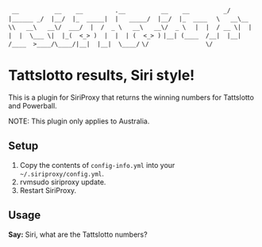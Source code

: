 `  __          __    __         .__          __    __          `
`_/  |______ _/  |__/  |_  _____|  |   _____/  |__/  |_  ____  `
`\   __\__  \\   __\   __\/  ___/  |  /  _ \   __\   __\/  _ \ `
` |  |  / __ \|  |  |  |  \___ \|  |_(  <_> )  |  |  | (  <_> )`
` |__| (____  /__|  |__| /____  >____/\____/|__|  |__|  \____/ `
           `\/                \/                               `


Tattslotto results, Siri style!
===============================

This is a plugin for SiriProxy that returns the winning numbers for Tattslotto and Powerball.

NOTE: This plugin only applies to Australia.

Setup
-----

1. Copy the contents of `config-info.yml` into your `~/.siriproxy/config.yml`.
2. rvmsudo siriproxy update.
3. Restart SiriProxy.

Usage
-----

**Say:** Siri, what are the Tattslotto numbers?